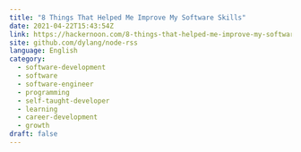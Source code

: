 ```yaml
---
title: "8 Things That Helped Me Improve My Software Skills"
date: 2021-04-22T15:43:54Z
link: https://hackernoon.com/8-things-that-helped-me-improve-my-software-skills-rao334p?source=rss&utm_medium=RSS&utm_source=news.12bit.vn
site: github.com/dylang/node-rss
language: English
category:
  - software-development
  - software
  - software-engineer
  - programming
  - self-taught-developer
  - learning
  - career-development
  - growth
draft: false
---
```


